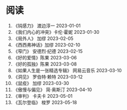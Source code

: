 # 阅读
1. 《钝感力》 渡边淳一 2023-01-01
2. 《我们内心的冲突》卡伦·霍妮 2023-01-30
3. 《局外人》 加缪 2023-02-05
4. 《西西弗神话》加缪 2023-02-10
5. 《窄门》 安德烈·纪德 2023-02-15
6. 《好的爱情》陈果 2023-03-06
7. 《好的孤独》陈果 2023-03-08
8. 《如果人生是一张精选专辑》 网易云音乐 2023-03-10
9. 《洞见》 罗伯特·赖特 2023-03-12
10. 《鼠疫》 加缪 2023-03-30
11. 《傲慢与偏见》 简·奥斯汀 2023-04-10
12. 《审判》 卡夫卡 2023-05-01
13. 《瓦尔登临》 梭罗 2023-05-18

